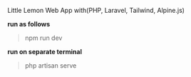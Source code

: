 Little Lemon Web App with(PHP, Laravel, Tailwind, Alpine.js)

**run as follows**

>npm run dev

**run on separate terminal**

>php artisan serve
